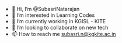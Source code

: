 - 👋 Hi, I’m @SubasriNatarajan
- 👀 I’m interested in Learning Codes
- 🌱 I’m currently working in KGISL - KITE
- 💞️ I’m looking to collaborate on new tech
- 📫 How to reach me subasri.n@kgkite.ac.in

<!---
SubasriNatarajan/SubasriNatarajan is a ✨ special ✨ repository because its `README.md` (this file) appears on your GitHub profile.
You can click the Preview link to take a look at your changes.
--->
